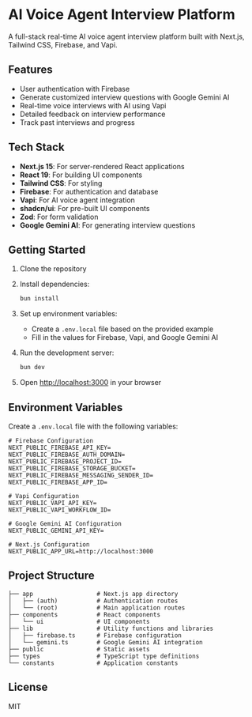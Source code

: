 # AI Voice Agent Interview Platform

A full-stack real-time AI voice agent interview platform built with Next.js, Tailwind CSS, Firebase, and Vapi.

## Features

- User authentication with Firebase
- Generate customized interview questions with Google Gemini AI
- Real-time voice interviews with AI using Vapi
- Detailed feedback on interview performance
- Track past interviews and progress

## Tech Stack

- **Next.js 15**: For server-rendered React applications
- **React 19**: For building UI components
- **Tailwind CSS**: For styling
- **Firebase**: For authentication and database
- **Vapi**: For AI voice agent integration
- **shadcn/ui**: For pre-built UI components
- **Zod**: For form validation
- **Google Gemini AI**: For generating interview questions

## Getting Started

1. Clone the repository
2. Install dependencies:
   ```bash
   bun install
   ```
3. Set up environment variables:
   - Create a `.env.local` file based on the provided example
   - Fill in the values for Firebase, Vapi, and Google Gemini AI

4. Run the development server:
   ```bash
   bun dev
   ```

5. Open [http://localhost:3000](http://localhost:3000) in your browser

## Environment Variables

Create a `.env.local` file with the following variables:

```
# Firebase Configuration
NEXT_PUBLIC_FIREBASE_API_KEY=
NEXT_PUBLIC_FIREBASE_AUTH_DOMAIN=
NEXT_PUBLIC_FIREBASE_PROJECT_ID=
NEXT_PUBLIC_FIREBASE_STORAGE_BUCKET=
NEXT_PUBLIC_FIREBASE_MESSAGING_SENDER_ID=
NEXT_PUBLIC_FIREBASE_APP_ID=

# Vapi Configuration
NEXT_PUBLIC_VAPI_API_KEY=
NEXT_PUBLIC_VAPI_WORKFLOW_ID=

# Google Gemini AI Configuration
NEXT_PUBLIC_GEMINI_API_KEY=

# Next.js Configuration
NEXT_PUBLIC_APP_URL=http://localhost:3000
```

## Project Structure

```
├── app                  # Next.js app directory
│   ├── (auth)           # Authentication routes
│   └── (root)           # Main application routes
├── components           # React components
│   └── ui               # UI components
├── lib                  # Utility functions and libraries
│   ├── firebase.ts      # Firebase configuration
│   └── gemini.ts        # Google Gemini AI integration
├── public               # Static assets
├── types                # TypeScript type definitions
└── constants            # Application constants
```

## License

MIT
